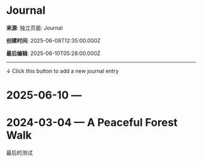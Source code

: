 # Journal

**来源**: 独立页面: Journal

**创建时间**: 2025-06-08T12:35:00.000Z

**最后编辑**: 2025-06-10T05:28:00.000Z

---

↓ Click this button to add a new journal entry

# 2025-06-10 — 

# 2024-03-04 — A Peaceful Forest Walk

 最后的测试



